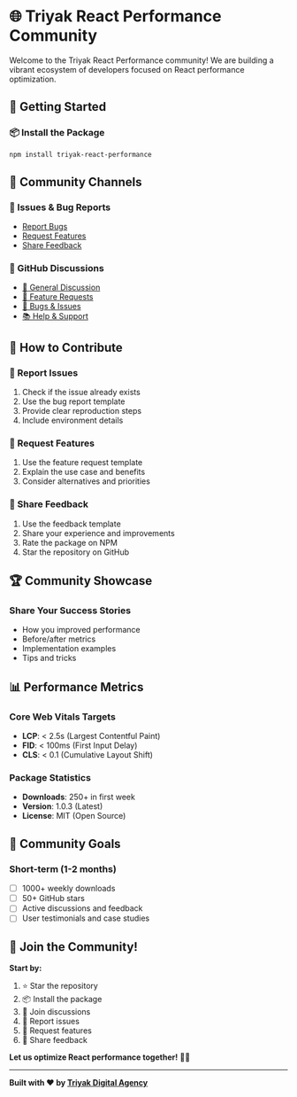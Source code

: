 # 🌐 Triyak React Performance Community

Welcome to the Triyak React Performance community! We are building a vibrant ecosystem of developers focused on React performance optimization.

## 🚀 Getting Started

### 📦 Install the Package
```bash
npm install triyak-react-performance
```

## 💬 Community Channels

### 🐛 Issues & Bug Reports
- [Report Bugs](https://github.com/bhaven13/triyak-react-performance/issues/new?template=bug_report.md)
- [Request Features](https://github.com/bhaven13/triyak-react-performance/issues/new?template=feature_request.md)
- [Share Feedback](https://github.com/bhaven13/triyak-react-performance/issues/new?template=feedback.md)

### 💭 GitHub Discussions
- [💬 General Discussion](https://github.com/bhaven13/triyak-react-performance/discussions)
- [🚀 Feature Requests](https://github.com/bhaven13/triyak-react-performance/discussions/categories/feature-requests)
- [🐛 Bugs & Issues](https://github.com/bhaven13/triyak-react-performance/discussions/categories/bugs-issues)
- [📚 Help & Support](https://github.com/bhaven13/triyak-react-performance/discussions/categories/help-support)

## 🌟 How to Contribute

### 🐛 Report Issues
1. Check if the issue already exists
2. Use the bug report template
3. Provide clear reproduction steps
4. Include environment details

### 🚀 Request Features
1. Use the feature request template
2. Explain the use case and benefits
3. Consider alternatives and priorities

### 📝 Share Feedback
1. Use the feedback template
2. Share your experience and improvements
3. Rate the package on NPM
4. Star the repository on GitHub

## 🏆 Community Showcase

### Share Your Success Stories
- How you improved performance
- Before/after metrics
- Implementation examples
- Tips and tricks

## 📊 Performance Metrics

### Core Web Vitals Targets
- **LCP**: < 2.5s (Largest Contentful Paint)
- **FID**: < 100ms (First Input Delay)
- **CLS**: < 0.1 (Cumulative Layout Shift)

### Package Statistics
- **Downloads**: 250+ in first week
- **Version**: 1.0.3 (Latest)
- **License**: MIT (Open Source)

## 🎯 Community Goals

### Short-term (1-2 months)
- [ ] 1000+ weekly downloads
- [ ] 50+ GitHub stars
- [ ] Active discussions and feedback
- [ ] User testimonials and case studies

## 🎉 Join the Community!

**Start by:**
1. ⭐ Star the repository
2. 📦 Install the package
3. 💬 Join discussions
4. 🐛 Report issues
5. 🚀 Request features
6. 📝 Share feedback

**Let us optimize React performance together!** 🚀✨

---

**Built with ❤️ by [Triyak Digital Agency](https://www.triyak.in)**
